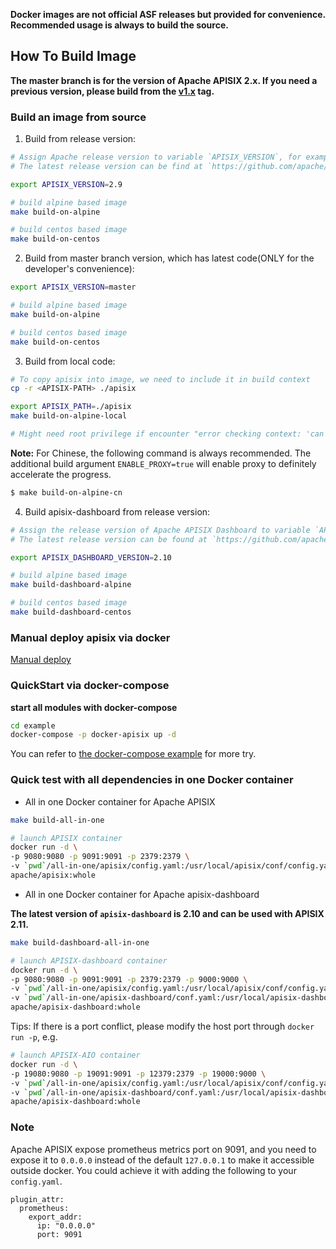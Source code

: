 **Docker images are not official ASF releases but provided for convenience. Recommended usage is always to build the source.**

## How To Build Image

**The master branch is for the version of Apache APISIX 2.x. If you need a previous version, please build from the [v1.x](https://github.com/apache/apisix-docker/releases/tag/v1.x) tag.**

### Build an image from source

1. Build from release version:
```sh
# Assign Apache release version to variable `APISIX_VERSION`, for example: 2.9.
# The latest release version can be find at `https://github.com/apache/apisix/releases`

export APISIX_VERSION=2.9

# build alpine based image
make build-on-alpine

# build centos based image
make build-on-centos
```

2. Build from master branch version, which has latest code(ONLY for the developer's convenience):
```sh
export APISIX_VERSION=master

# build alpine based image
make build-on-alpine

# build centos based image
make build-on-centos
```

3. Build from local code:
```sh
# To copy apisix into image, we need to include it in build context
cp -r <APISIX-PATH> ./apisix

export APISIX_PATH=./apisix
make build-on-alpine-local

# Might need root privilege if encounter "error checking context: 'can't start'"
```

**Note:** For Chinese, the following command is always recommended. The additional build argument `ENABLE_PROXY=true` will enable proxy to definitely accelerate the progress.

```sh
$ make build-on-alpine-cn
```

4. Build apisix-dashboard from release version:

```sh
# Assign the release version of Apache APISIX Dashboard to variable `APISIX_DASHBOARD_VERSION`, for example: 2.10.
# The latest release version can be found at `https://github.com/apache/apisix-dashboard/releases`

export APISIX_DASHBOARD_VERSION=2.10

# build alpine based image
make build-dashboard-alpine

# build centos based image
make build-dashboard-centos
```

### Manual deploy apisix via docker

[Manual deploy](https://github.com/apache/apisix-docker/blob/master/docs/en/latest/manual.md)

### QuickStart via docker-compose

**start all modules with docker-compose**

```sh
cd example
docker-compose -p docker-apisix up -d
```

You can refer to [the docker-compose example](https://github.com/apache/apisix-docker/blob/master/docs/en/latest/example.md) for more try.

### Quick test with all dependencies in one Docker container

* All in one Docker container for Apache APISIX

```sh
make build-all-in-one

# launch APISIX container
docker run -d \
-p 9080:9080 -p 9091:9091 -p 2379:2379 \
-v `pwd`/all-in-one/apisix/config.yaml:/usr/local/apisix/conf/config.yaml \
apache/apisix:whole
```

* All in one Docker container for Apache apisix-dashboard

**The latest version of `apisix-dashboard` is 2.10 and can be used with APISIX 2.11.**

```sh
make build-dashboard-all-in-one

# launch APISIX-dashboard container
docker run -d \
-p 9080:9080 -p 9091:9091 -p 2379:2379 -p 9000:9000 \
-v `pwd`/all-in-one/apisix/config.yaml:/usr/local/apisix/conf/config.yaml \
-v `pwd`/all-in-one/apisix-dashboard/conf.yaml:/usr/local/apisix-dashboard/conf/conf.yaml \
apache/apisix-dashboard:whole
```

Tips: If there is a port conflict, please modify the host port through `docker run -p`, e.g.

```sh
# launch APISIX-AIO container
docker run -d \
-p 19080:9080 -p 19091:9091 -p 12379:2379 -p 19000:9000 \
-v `pwd`/all-in-one/apisix/config.yaml:/usr/local/apisix/conf/config.yaml \
-v `pwd`/all-in-one/apisix-dashboard/conf.yaml:/usr/local/apisix-dashboard/conf/conf.yaml \
apache/apisix-dashboard:whole
```

### Note

Apache APISIX expose prometheus metrics port on 9091, and you need to expose it to `0.0.0.0` instead of the default `127.0.0.1` to make it accessible outside docker. You could achieve it with adding the following to your `config.yaml`.

```shell
plugin_attr:
  prometheus:
    export_addr:
      ip: "0.0.0.0"
      port: 9091
```
